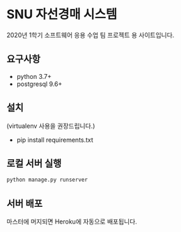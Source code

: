 # SNU 자선경매 시스템

2020년 1학기 소프트웨어 응용 수업 팀 프로젝트 용 사이트입니다.

## 요구사항

- python 3.7+
- postgresql 9.6+

## 설치

(virtualenv 사용을 권장드립니다.)

- pip install requirements.txt

## 로컬 서버 실행

```bash
python manage.py runserver
```

## 서버 배포

마스터에 머지되면 Heroku에 자동으로 배포됩니다.
